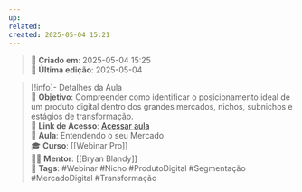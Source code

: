 ```yaml
---
up: 
related: 
created: 2025-05-04 15:21
---
```

> 📅 **Criado em**: 2025-05-04 15:25  
> 📅 **Última edição**: 2025-05-04

> [!info]- Detalhes da Aula  
> 🎯 **Objetivo**: Compreender como identificar o posicionamento ideal de um produto digital dentro dos grandes mercados, nichos, subnichos e estágios de transformação.  
> 🔗 **Link de Acesso**: [Acessar aula](https://webinarpro.themembers.com.br/curso/3168/entendendo-o-seu-mercado/b6259288-1942-484a-bff3-3a983ad0237f)  
> 📖 **Aula**: Entendendo o seu Mercado  
> 🎓 **Curso**: [[Webinar Pro]]  
> 🧑‍🏫 **Mentor**: [[Bryan Blandy]]  
> 🔖 **Tags**: #Webinar #Nicho #ProdutoDigital #Segmentação #MercadoDigital #Transformação  
 
